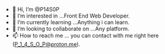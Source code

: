 - 👋 Hi, I’m @P14S0P
- 👀 I’m interested in ...Front End Web Developer.
- 🌱 I’m currently learning ...Anything i can learn.
- 💞️ I’m looking to collaborate on ...Any platform.
- 📫 How to reach me ... you can contact with me right here (P_1_4_S_O_P@proton.me).

<!---
P14S0P/P14S0P is a ✨ special ✨ repository because its `README.md` (this file) appears on your GitHub profile.
You can click the Preview link to take a look at your changes.
--->
